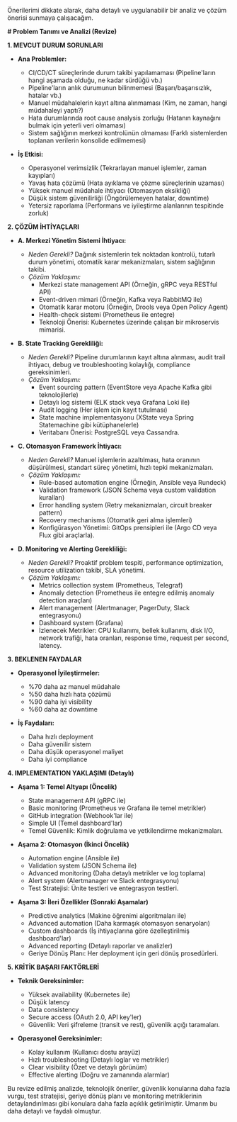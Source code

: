 Önerilerimi dikkate alarak, daha detaylı ve uygulanabilir bir analiz ve çözüm önerisi sunmaya çalışacağım.

**# Problem Tanımı ve Analizi (Revize)**

**1. MEVCUT DURUM SORUNLARI**

* **Ana Problemler:**
  * CI/CD/CT süreçlerinde durum takibi yapılamaması (Pipeline'ların hangi aşamada olduğu, ne kadar sürdüğü vb.)
  * Pipeline'ların anlık durumunun bilinmemesi (Başarı/başarısızlık, hatalar vb.)
  * Manuel müdahalelerin kayıt altına alınmaması (Kim, ne zaman, hangi müdahaleyi yaptı?)
  * Hata durumlarında root cause analysis zorluğu (Hatanın kaynağını bulmak için yeterli veri olmaması)
  * Sistem sağlığının merkezi kontrolünün olmaması (Farklı sistemlerden toplanan verilerin konsolide edilmemesi)

* **İş Etkisi:**
  * Operasyonel verimsizlik (Tekrarlayan manuel işlemler, zaman kayıpları)
  * Yavaş hata çözümü (Hata ayıklama ve çözme süreçlerinin uzaması)
  * Yüksek manuel müdahale ihtiyacı (Otomasyon eksikliği)
  * Düşük sistem güvenilirliği (Öngörülemeyen hatalar, downtime)
  * Yetersiz raporlama (Performans ve iyileştirme alanlarının tespitinde zorluk)

**2. ÇÖZÜM İHTİYAÇLARI**

* **A. Merkezi Yönetim Sistemi İhtiyacı:**
  * *Neden Gerekli?* Dağınık sistemlerin tek noktadan kontrolü, tutarlı durum yönetimi, otomatik karar mekanizmaları, sistem sağlığının takibi.
  * *Çözüm Yaklaşımı:*
    * Merkezi state management API (Örneğin, gRPC veya RESTful API)
    * Event-driven mimari (Örneğin, Kafka veya RabbitMQ ile)
    * Otomatik karar motoru (Örneğin, Drools veya Open Policy Agent)
    * Health-check sistemi (Prometheus ile entegre)
    * Teknoloji Önerisi: Kubernetes üzerinde çalışan bir mikroservis mimarisi.

* **B. State Tracking Gerekliliği:**
  * *Neden Gerekli?* Pipeline durumlarının kayıt altına alınması, audit trail ihtiyacı, debug ve troubleshooting kolaylığı, compliance gereksinimleri.
  * *Çözüm Yaklaşımı:*
    * Event sourcing pattern (EventStore veya Apache Kafka gibi teknolojilerle)
    * Detaylı log sistemi (ELK stack veya Grafana Loki ile)
    * Audit logging (Her işlem için kayıt tutulması)
    * State machine implementasyonu (XState veya Spring Statemachine gibi kütüphanelerle)
    * Veritabanı Önerisi: PostgreSQL veya Cassandra.

* **C. Otomasyon Framework İhtiyacı:**
  * *Neden Gerekli?* Manuel işlemlerin azaltılması, hata oranının düşürülmesi, standart süreç yönetimi, hızlı tepki mekanizmaları.
  * *Çözüm Yaklaşımı:*
    * Rule-based automation engine (Örneğin, Ansible veya Rundeck)
    * Validation framework (JSON Schema veya custom validation kuralları)
    * Error handling system (Retry mekanizmaları, circuit breaker pattern)
    * Recovery mechanisms (Otomatik geri alma işlemleri)
    * Konfigürasyon Yönetimi: GitOps prensipleri ile (Argo CD veya Flux gibi araçlarla).

* **D. Monitoring ve Alerting Gerekliliği:**
  * *Neden Gerekli?* Proaktif problem tespiti, performance optimization, resource utilization takibi, SLA yönetimi.
  * *Çözüm Yaklaşımı:*
    * Metrics collection system (Prometheus, Telegraf)
    * Anomaly detection (Prometheus ile entegre edilmiş anomaly detection araçları)
    * Alert management (Alertmanager, PagerDuty, Slack entegrasyonu)
    * Dashboard system (Grafana)
    * İzlenecek Metrikler: CPU kullanımı, bellek kullanımı, disk I/O, network trafiği, hata oranları, response time, request per second, latency.

**3. BEKLENEN FAYDALAR**

* **Operasyonel İyileştirmeler:**
  * %70 daha az manuel müdahale
  * %50 daha hızlı hata çözümü
  * %90 daha iyi visibility
  * %60 daha az downtime

* **İş Faydaları:**
  * Daha hızlı deployment
  * Daha güvenilir sistem
  * Daha düşük operasyonel maliyet
  * Daha iyi compliance

**4. IMPLEMENTATION YAKLAŞIMI (Detaylı)**

* **Aşama 1: Temel Altyapı (Öncelik)**
  * State management API (gRPC ile)
  * Basic monitoring (Prometheus ve Grafana ile temel metrikler)
  * GitHub integration (Webhook'lar ile)
  * Simple UI (Temel dashboard'lar)
  * Temel Güvenlik: Kimlik doğrulama ve yetkilendirme mekanizmaları.

* **Aşama 2: Otomasyon (İkinci Öncelik)**
  * Automation engine (Ansible ile)
  * Validation system (JSON Schema ile)
  * Advanced monitoring (Daha detaylı metrikler ve log toplama)
  * Alert system (Alertmanager ve Slack entegrasyonu)
  * Test Stratejisi: Ünite testleri ve entegrasyon testleri.

* **Aşama 3: İleri Özellikler (Sonraki Aşamalar)**
  * Predictive analytics (Makine öğrenimi algoritmaları ile)
  * Advanced automation (Daha karmaşık otomasyon senaryoları)
  * Custom dashboards (İş ihtiyaçlarına göre özelleştirilmiş dashboard'lar)
  * Advanced reporting (Detaylı raporlar ve analizler)
  * Geriye Dönüş Planı: Her deployment için geri dönüş prosedürleri.

**5. KRİTİK BAŞARI FAKTÖRLERİ**

* **Teknik Gereksinimler:**
  * Yüksek availability (Kubernetes ile)
  * Düşük latency
  * Data consistency
  * Secure access (OAuth 2.0, API key'ler)
  * Güvenlik: Veri şifreleme (transit ve rest), güvenlik açığı taramaları.

* **Operasyonel Gereksinimler:**
  * Kolay kullanım (Kullanıcı dostu arayüz)
  * Hızlı troubleshooting (Detaylı loglar ve metrikler)
  * Clear visibility (Özet ve detaylı görünüm)
  * Effective alerting (Doğru ve zamanında alarmlar)

Bu revize edilmiş analizde, teknolojik öneriler, güvenlik konularına daha fazla vurgu, test stratejisi, geriye dönüş planı ve monitoring metriklerinin detaylandırılması gibi konulara daha fazla açıklık getirilmiştir. Umarım bu daha detaylı ve faydalı olmuştur.
